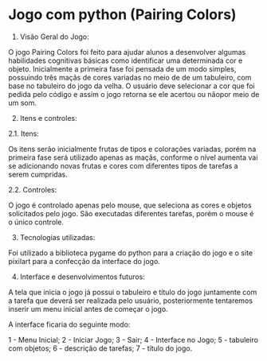# Jogo com python (Pairing Colors)

1. Visão Geral do Jogo:

O jogo Pairing Colors foi feito para ajudar alunos a desenvolver algumas habilidades
cognitivas básicas como identificar uma determinada cor e objeto. Inicialmente a primeira
fase foi pensada de um modo simples, possuindo três maçãs de cores variadas no meio de
de um tabuleiro, com base no tabuleiro do jogo da velha. O usuário deve selecionar a cor
que foi pedida pelo código e assim o jogo retorna se ele acertou ou nãopor meio de um som.

2. Itens e controles:

2.1. Itens:

Os itens serão inicialmente frutas de tipos e colorações variadas, porém na primeira fase
será utilizado apenas as maçãs, conforme o nível aumenta vai se adicionando novas frutas
e cores com diferentes tipos de tarefas a serem cumpridas.

2.2. Controles:

O jogo é controlado apenas pelo mouse, que seleciona as cores e objetos solicitados pelo
jogo. São executadas diferentes tarefas, porém o mouse é o único controle.

3. Tecnologias utilizadas:

Foi utilizado a biblioteca pygame do python para a criação do jogo e o site pixilart para 
a confecção da interface do jogo.

 4. Interface e desenvolvimentos futuros:

A tela que inicia o jogo já possui o tabuleiro e título do jogo juntamente com a tarefa que
deverá ser realizada pelo usuário, posteriormente tentaremos inserir um menu inicial antes
de começar o jogo.

A interface ficaria do seguinte modo:

1 - Menu Inicial;
2 - Iniciar Jogo;
3 - Sair;
4 - Interface no Jogo;
5 - tabuleiro com objetos;
6 - descrição de tarefas;
7 - título do jogo.









